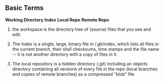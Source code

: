 ## Basic Terms ##

**Working Directory**  **Index**  **Local Repo**  **Remote Repo**

1. the workspace is the directory tree of (source) files that you see and edit.

2. The index is a single, large, binary file in <baseOfRepo>/.git/index, which lists all files in the current branch, their sha1 checksums, time stamps and the file name -- it is not another directory with a copy of files in it.

3. The local repository is a hidden directory (.git) including an objects directory containing all versions of every file in the repo (local branches and copies of remote branches) as a compressed "blob" file
